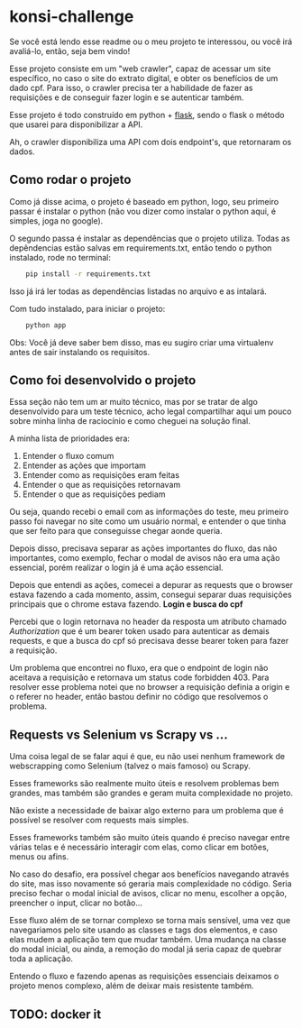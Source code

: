 # konsi-challenge

Se você está lendo esse readme ou o meu projeto te interessou, ou você irá 
avaliá-lo, então, seja bem vindo!

Esse projeto consiste em um "web crawler", capaz de acessar um site específico, 
no caso o site do extrato digital, e obter os benefícios de um dado cpf. Para 
isso, o crawler precisa ter a habilidade de fazer as requisições e de conseguir 
fazer login e se autenticar também.

Esse projeto é todo construído em python + [flask](https://flask.palletsprojects.com/en/2.2.x/),
sendo o flask o método que usarei para disponibilizar a API.

Ah, o crawler disponibiliza uma API com dois endpoint's, que retornaram os dados.


## Como rodar o projeto

Como já disse acima, o projeto é baseado em python, logo, seu primeiro passar é 
instalar o python (não vou dizer como instalar o python aqui, é simples, joga no 
google).

O segundo passa é instalar as dependências que o projeto utiliza. Todas as 
depêndencias estão salvas em requirements.txt, então tendo o python instalado, 
rode no terminal:
```bash
    pip install -r requirements.txt
```

Isso já irá ler todas as dependências listadas no arquivo e as intalará.

Com tudo instalado, para iniciar o projeto:
```bash
    python app
``` 

Obs: Você já deve saber bem disso, mas eu sugiro criar uma virtualenv antes de 
sair instalando os requisitos.


## Como foi desenvolvido o projeto

Essa seção não tem um ar muito técnico, mas por se tratar de algo desenvolvido 
para um teste técnico, acho legal compartilhar aqui um pouco sobre minha linha 
de raciocínio e como cheguei na solução final.

A minha lista de prioridades era:
1. Entender o fluxo comum
2. Entender as ações que importam
3. Entender como as requisições eram feitas
4. Entender o que as requisições retornavam
5. Entender o que as requisições pediam

Ou seja, quando recebi o email com as informações do teste, meu primeiro passo 
foi navegar no site como um usuário normal, e entender o que tinha que ser 
feito para que conseguisse chegar aonde queria.

Depois disso, precisava separar as ações importantes do fluxo, das não 
importantes, como exemplo, fechar o modal de avisos não era uma ação essencial, 
porém realizar o login já é uma ação essencial.

Depois que entendi as ações, comecei a depurar as requests que o browser estava 
fazendo a cada momento, assim, consegui separar duas requisições principais que 
o chrome estava fazendo. **Login e busca do cpf**

Percebi que o login retornava no header da resposta um atributo chamado 
*Authorization* que é um bearer token usado para autenticar as demais requests, 
e que a busca do cpf só precisava desse bearer token para fazer a requisição.

Um problema que encontrei no fluxo, era que o endpoint de login não aceitava a 
requisição e retornava um status code forbidden 403. Para resolver esse problema 
notei que no browser a requisição definia a origin e o referer no header, então 
bastou definir no código que resolvemos o problema.


## Requests vs Selenium vs Scrapy vs ... 

Uma coisa legal de se falar aqui é que, eu não usei nenhum framework de 
webscrapping como Selenium (talvez o mais famoso) ou Scrapy.

Esses frameworks são realmente muito úteis e resolvem problemas bem grandes, mas 
também são grandes e geram muita complexidade no projeto. 

Não existe a necessidade de baixar algo externo para um problema que é possível 
se resolver com requests mais simples.

Esses frameworks também são muito úteis quando é preciso navegar entre várias 
telas e é necessário interagir com elas, como clicar em botões, menus ou afins. 

No caso do desafio, era possível chegar aos benefícios navegando através do site, 
mas isso novamente só geraria mais complexidade no código. Seria preciso fechar 
o modal inicial de avisos, clicar no menu, escolher a opção, preencher o input, 
clicar no botão... 

Esse fluxo além de se tornar complexo se torna mais sensível, uma vez que 
navegariamos pelo site usando as classes e tags dos elementos, e caso elas mudem 
a aplicação tem que mudar também. Uma mudança na classe do modal inicial, ou 
ainda, a remoção do modal já seria capaz de quebrar toda a aplicação.

Entendo o fluxo e fazendo apenas as requisições essenciais deixamos o projeto 
menos complexo, além de deixar mais resistente também.


## TODO: docker it

